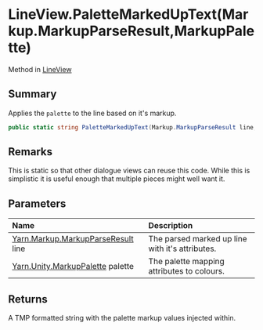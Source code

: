 # LineView.PaletteMarkedUpText(Markup.MarkupParseResult,MarkupPalette)

Method in [LineView](/api/csharp/yarn.unity.lineview.md)

## Summary


Applies the  <code>palette</code>  to the line based on it's markup.


```csharp
public static string PaletteMarkedUpText(Markup.MarkupParseResult line, MarkupPalette palette)
```

## Remarks


This is static so that other dialogue views can reuse this code.
While this is simplistic it is useful enough that multiple pieces might well want it.


## Parameters

|Name|Description|
|:---|:---|
|[Yarn.Markup.MarkupParseResult](/api/csharp/yarn.markup.markupparseresult.md) line|The parsed marked up line with it's attributes.|
|[Yarn.Unity.MarkupPalette](/api/csharp/yarn.unity.markuppalette.md) palette|The palette mapping attributes to colours.|

## Returns

A TMP formatted string with the palette markup values injected within.


